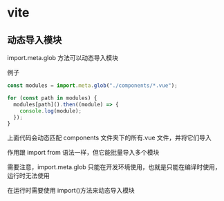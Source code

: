 # vite

## 动态导入模块

import.meta.glob 方法可以动态导入模块

例子

```js
const modules = import.meta.glob("./components/*.vue");

for (const path in modules) {
  modules[path]().then((module) => {
    console.log(module);
  });
}
```

上面代码会动态匹配 components 文件夹下的所有.vue 文件，并将它们导入

作用跟 import from 语法一样，但它能批量导入多个模块

需要注意，import.meta.glob 只能在开发环境使用，也就是只能在编译时使用，运行时无法使用

在运行时需要使用 import()方法来动态导入模块
